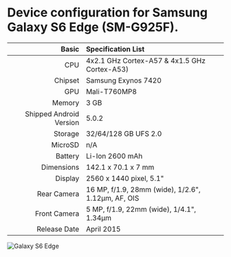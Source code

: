 Device configuration for Samsung Galaxy S6 Edge (SM-G925F).
========================================

Basic   | Specification List
-------:|:-------------------------
CPU     | 4x2.1 GHz Cortex-A57 & 4x1.5 GHz Cortex-A53)
Chipset | Samsung Exynos 7420
GPU     | Mali-T760MP8
Memory  | 3 GB
Shipped Android Version | 5.0.2
Storage | 32/64/128 GB UFS 2.0
MicroSD | n/A
Battery | Li-Ion 2600 mAh
Dimensions | 142.1 x 70.1 x 7 mm
Display | 2560 x 1440 pixel, 5.1"
Rear Camera  | 16 MP, f/1.9, 28mm (wide), 1/2.6", 1.12µm, AF, OIS
Front Camera | 5 MP, f/1.9, 22mm (wide), 1/4.1", 1.34µm
Release Date | April 2015

![Galaxy S6 Edge](https://fdn2.gsmarena.com/vv/bigpic/samsung-galaxy-s6-edge.jpg "Galaxy S6 Edge")
